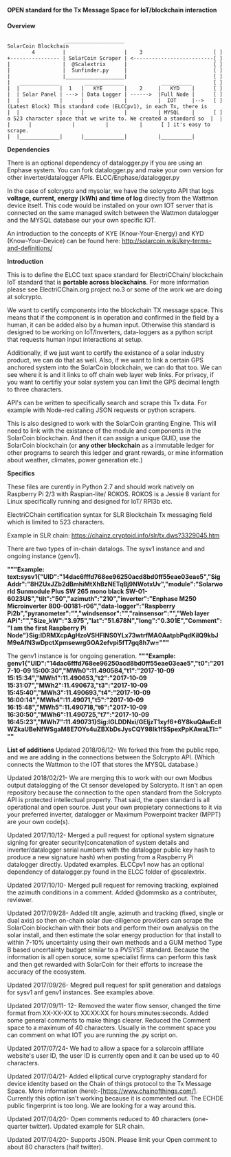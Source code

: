 **OPEN standard for the Tx Message Space for IoT/blockchain interaction** 

#### Overview
```
                   ___________________                            SolarCoin Blockchain
        4         |                   |    3                       [ ]
+---------------- | SolarCoin Scraper | <--------------------------[ ]
|                 |  @Scalextrix      |                            [ ]
|                 |  Sunfinder.py     |                            [ ]
|                 |___________________|                            [ ]               
|   _____________        _____________            __________       [ ]
|  |             |  1   |   KYE       |    2     |   KYD    |      [ ]
|  | Solar Panel | ---> | Data Logger | ------>  |Full Node |      [ ]
|  |             |      |             |          |  IOT     |-->   [ ] (Latest Block) This standard code (ELCCpv1), in each Tx, there is 
|  |             |      |             |          | MYSQL    |      [ ] a 523 character space that we write to. We created a standard so  |  |             |      |             |          |          |      [ ] it's easy to scrape.
|  |_____________|      |_____________|          |__________|

```

**Dependencies**

There is an optional dependency of datalogger.py if you are using an Enphase system.
You can fork datalogger.py and make your own version for other inverter/datalogger APIs.
ELCC/Enphase/datalogger.py

In the case of solcrypto and mysolar, we have the solcrypto API that logs **voltage, current, energy (kWh) and time of log** directly from the Wattmon device itself. This code would be installed on your own IOT server that is connected on the same managed switch between the Wattmon datalogger and the MYSQL database our your own specific IOT.

An introduction to the concepts of KYE (Know-Your-Energy) and KYD (Know-Your-Device) can be found here: http://solarcoin.wiki/key-terms-and-definitions/

**Introduction**

This is to define the ELCC text space standard for ElectriCChain/ blockchain IoT standard that is **portable across blockchains**. For more information please see ElectriCChain.org project no.3 or some of the work we are doing at solcrypto.

We want to certify components into the blockchain TX message space. This means that if the component is in operation and confirmed in the field by a human, it can be added also by a human input. Otherwise this standard is designed to be working on IoT/Inverters, data-loggers as a python script that requests human input interactions at setup.

Additionally, if we just want to certify the existance of a solar industry product, we can do that as well. 
Also, if we want to link a certain GPS anchored system into the SolarCoin blockchain, we can do that too. We can see where it is and it links to off chain web layer web links. For privacy, if you want to certifiy your solar system you can limit the GPS decimal length to three characters.

API's can be written to specifically search and scrape this Tx data. For example with Node-red calling JSON requests or python scrapers.

This is also designed to work with the SolarCoin granting Engine. This will need to link with the existance of the module and components in the SolarCoin blockchain. And then it can assign a unique GUID, use the SolarCoin blockchain (or **any other blockchain** as a immutable ledger for other programs to search this ledger and grant rewards, or mine information about weather, climates, power generation etc.)

**Specifics**

These files are curently in Python 2.7 and should work natively on Raspberry Pi 2/3 with Raspian-lite/ ROKOS.
ROKOS is a Jessie 8 variant for Linux specifically running and designed for IoT/ RPI3b etc.

ElectriCChain certification syntax for SLR Blockchain Tx messaging field which is limited to 523 characters.

Example in SLR chain: https://chainz.cryptoid.info/slr/tx.dws?3329045.htm

There are two types of in-chain datalogs. The sysv1 instance and and ongoing instance (genv1).

**"""Example: text:sysv1{"UID":"14dac6fffd768ee96250acd8bd0ff55eae03eae5","SigAddr":"8HZUxJZb2dBmhiMtXhBzNETqBj9NWotxUv","module":"Solarworld Sunmodule Plus SW 265 mono black SW-01-6023US","tilt":"50","azimuth":"210","inverter":"Enphase M250 Microinverter 800-00181-r06","data-logger":"Raspberry Pi2b","pyranometer":"","windsensor":"","rainsensor":"","Web layer API":"","Size_kW":"3.975","lat":"51.678N","long":"0.301E","Comment":"I am the first Raspberry Pi Node"}Sig:IDRMXcpAgHzoVSHFINS0YLx73wtrfMA0AatpbPqdKilQ9kbJM9eAfN3wDpctXpmsewrgGOA2efvpi5fT7gq8h7w="""**

The genv1 instance is for ongoing generation.
**"""Example: genv1{"UID":"14dac6fffd768ee96250acd8bd0ff55eae03eae5","t0":"2017-10-09 15:00:30","MWh0":11.490584,"t1":"2017-10-09 15:15:34","MWh1":11.490653,"t2":"2017-10-09 15:31:07","MWh2":11.490673,"t3":"2017-10-09 15:45:40","MWh3":11.490693,"t4":"2017-10-09 16:00:14","MWh4":11.49071,"t5":"2017-10-09 16:15:48","MWh5":11.490718,"t6":"2017-10-09 16:30:50","MWh6":11.490725,"t7":"2017-10-09 16:45:23","MWh7":11.490731}Sig:IGLDDNxi/GEljzT1xyf6+6Y8kuQAwEcllWZkaUBeNfWSgaM8E7OYs4uZBXbDsJysCQY98Ik1fSSpexPpKAwaLTI="""**

**List of additions**
Updated 2018/06/12- We forked this from the public repo, and we are adding in the connections between the Solcrypto API. (Which connects the Wattmon to the IOT that stores the MYSQL database.)

Updated 2018/02/21- We are merging this to work with our own Modbus output datalogging of the Ct sensor developed by Solcrypto. It isn't an open repository because the connection to the open standard from the Solcrypto API is protected intellectual property.
That said, the open standard is all operational and open source. Just your own propietary connections to it via your preferred inverter, datalogger or Maximum Powerpoint tracker (MPPT) are your own code(s).

Updated 2017/10/12- Merged a pull request for optional system signature signing for greater security(concatenation of system details and inverter/datalogger serial numbers with the datalogger public key hash to produce a new signature hash) when posting from a Raspberry Pi datalogger directly. Updated examples. ELCCpv1 now has an optional dependency of datalogger.py found in the ELCC folder of @scalextrix.

Updated 2017/10/10- Merged pull request for removing tracking, explained the azimuth conditions in a comment. Added @dommsko as a contributer, reviewer.

Updated 2017/09/28- Added tilt angle, azimuth and tracking (fixed, single or dual axis) so then on-chain solar due-diligence providers can scrape the SolarCoin blockchain with their bots and perform their own analysis on the solar install, and then estimate the solar energy production for that install to within 7-10% uncertainty using their own methods and a GUM method Type B based uncertainty budget similar to a PVSYST standard. Because the information is all open soruce, some specialist firms can perform this task and then get rewarded with SolarCoin for their efforts to increase the accuracy of the ecosystem.

Updated 2017/09/26- Megred pull request for split generation and datalogs for sysv1 anf genv1 instances. See examples above.

Updated 2017/09/11- 12- Removed the water flow sensor, changed the time format from XX-XX-XX to XX:XX:XX for hours:minutes:seconds. Added some general comments to make things clearer. Reduced the Comment space to a maximum of 40 characters. Usually in the comment space you can comment on what IOT you are running the .py script on.

Updated 2017/07/24- We had to allow a space for a solarcoin affiliate website's user ID, the user ID is currently open and it can be used up to 40 characters.

Updated 2017/04/21- Added elliptical curve cryptography standard for device identity based on the Chain of things protocol to the Tx Message Space. More information (here):-[https://www.chainofthings.com/]. Currently this option isn't working because it is commented out. The ECHDE public fingerprint is too long. We are looking for a way around this.

Updated 2017/04/20- Open comments reduced to 40 characters (one-quarter twitter). Updated example for SLR chain.

Updated 2017/04/20- Supports JSON. Please limit your Open comment to about 80 characters (half twitter).
